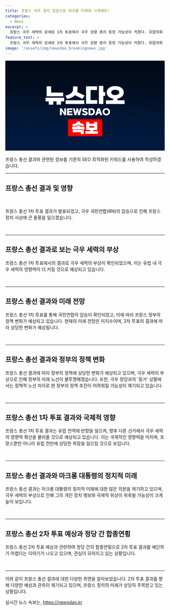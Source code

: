 ```yaml
---
title: 프랑스 극우 총리 집권으로 마크롱 미래에 시계제로!
categories:
  - News
excerpt: >
  프랑스 극우 세력의 강세로 1차 투표에서 극우 성향 총리 등장 가능성이 커졌다. 유럽의회 선거에서 확인됐던 극우 세력 약진이 재확인됐다. 국민연합은 이민·외국인 범죄자 추방, 이민자 의료 지원 폐지 등을 공약으로 내세우고 전통 지지층 뿐만 아니라 여성과 청년층의 지지를 확보했다. 극우 세력의 영향력은 유럽 전역에 반향을 미치며, 마크롱 대통령의 미래에 불투명한 그림자가 드리운다. 2차 투표에서는 정당 간의 합종연횡이 예측을 어렵게 만들고, 정부의 정책 전환 가능성이 높아졌다.
feature_text: >
  프랑스 극우 세력의 강세로 1차 투표에서 극우 성향 총리 등장 가능성이 커졌다. 유럽의회 선거에서 확인됐던 극우 세력 약진이 재확인됐다. 국민연합은 이민·외국인 범죄자 추방, 이민자 의료 지원 폐지 등을 공약으로 내세우고 전통 지지층 뿐만 아니라 여성과 청년층의 지지를 확보했다. 극우 세력의 영향력은 유럽 전역에 반향을 미치며, 마크롱 대통령의 미래에 불투명한 그림자가 드리운다. 2차 투표에서는 정당 간의 합종연횡이 예측을 어렵게 만들고, 정부의 정책 전환 가능성이 높아졌다.
image: '/assets/img/newsdao_breakingnews.jpg'
---
```


<p><img src="/assets/img/newsdao_breakingnews.jpg" alt="koreaapp 속보" /></p>

<p>프랑스 총선 결과와 관련된 정보를 기존의 SEO 최적화된 키워드를 사용하여 작성하겠습니다. </p>

<hr />

<h2 data-ke-size="size26">프랑스 총선 결과 및 영향</h2>

<p data-ke-size="size16">&nbsp;</p>

<p>프랑스 총선 1차 투표 결과가 발표되었고, 극우 국민연합(RN)의 압승으로 인해 프랑스 정치 사상에 큰 돌풍을 일으켰습니다.</p>

<p data-ke-size="size16">&nbsp;</p>

<hr />

<h2 data-ke-size="size24">프랑스 총선 결과로 보는 극우 세력의 부상</h2>

<p data-ke-size="size16">프랑스 총선 1차 투표에서의 결과로 극우 세력의 부상이 확인되었으며, 이는 유럽 내 극우 세력의 영향력이 더 커질 것으로 예상되고 있습니다.</p>

<p data-ke-size="size16">&nbsp;</p>

<hr />

<h2 data-ke-size="size24">프랑스 총선 결과와 미래 전망</h2>

<p data-ke-size="size16">프랑스 총선 1차 투표를 통해 국민연합의 압승이 확인되었고, 이에 따라 프랑스 정부의 정책 변화가 예상되고 있습니다. 현재의 미래 전망은 미지수이며, 2차 투표의 결과에 따라 상당한 변화가 예상됩니다.</p>

<p data-ke-size="size16">&nbsp;</p>

<hr />

<h2 data-ke-size="size24">프랑스 총선 결과와 정부의 정책 변화</h2>

<p data-ke-size="size16">프랑스 총선 결과에 따라 정부의 정책에 상당한 변화가 예상되고 있으며, 극우 세력의 부상으로 인해 정부의 미래 노선이 불투명해졌습니다. 또한, 극우 정당과의 '동거' 상황에서는 정책적 노선 차이로 현 정부의 정책 추진이 어려워질 가능성이 제기되고 있습니다.</p>

<p data-ke-size="size16">&nbsp;</p>

<hr />

<h2 data-ke-size="size24">프랑스 총선 1차 투표 결과와 국제적 영향</h2>

<p data-ke-size="size16">프랑스 총선 1차 투표 결과는 유럽 전역에 반향을 일으켜, 향후 다른 선거에서 극우 세력의 영향력 확산을 불러올 것으로 예상되고 있습니다. 이는 국제적인 영향력을 미치며, 프랑스뿐만 아니라 유럽 전반에 상당한 파장을 일으킬 것으로 보입니다.</p>

<p data-ke-size="size16">&nbsp;</p>

<hr />

<h2 data-ke-size="size24">프랑스 총선 결과와 마크롱 대통령의 정치적 미래</h2>

<p data-ke-size="size16">프랑스 총선 결과는 마크롱 대통령의 정치적 미래에 대한 많은 의문을 제기하고 있으며, 극우 세력의 부상으로 인해 그의 개인 정치 행보와 국제적 위상이 위축될 가능성이 크게 높아 보입니다.</p>

<p data-ke-size="size16">&nbsp;</p>

<hr />

<h2 data-ke-size="size24">프랑스 총선 2차 투표 예상과 정당 간 합종연횡</h2>

<p data-ke-size="size16">프랑스 총선 2차 투표 예상과 관련하여 정당 간의 합종연횡으로 2차 투표 결과를 예단하기 어렵다는 이야기가 나오고 있으며, 관심이 모아지고 있는 상황입니다.</p>

<p data-ke-size="size16">&nbsp;</p>

<hr />

<p>이와 같이 프랑스 총선 결과에 대한 다양한 측면을 알아보았습니다. 2차 투표 결과를 향해 다양한 예상과 관측이 제기되고 있으며, 프랑스 정치의 미래가 상당히 주목받고 있는 상황입니다.</p>
실시간 뉴스 속보는, <a href="https://newsdao.kr" rel="dofollow">https://newsdao.kr</a>


